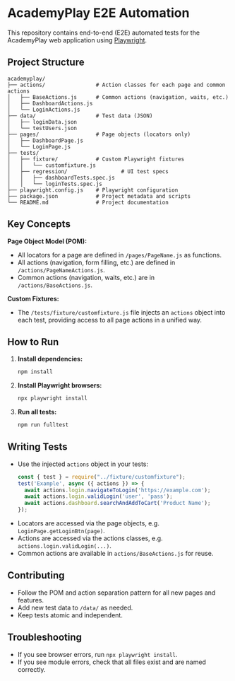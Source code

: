 # AcademyPlay E2E Automation

This repository contains end-to-end (E2E) automated tests for the AcademyPlay web application using [Playwright](https://playwright.dev/).

## Project Structure

```
academyplay/
├── actions/                # Action classes for each page and common actions
│   ├── BaseActions.js      # Common actions (navigation, waits, etc.)
│   ├── DashboardActions.js
│   └── LoginActions.js
├── data/                   # Test data (JSON)
│   ├── loginData.json
│   └── testUsers.json
├── pages/                  # Page objects (locators only)
│   ├── DashboardPage.js
│   └── LoginPage.js
├── tests/
│   ├── fixture/            # Custom Playwright fixtures
│   │   └── customfixture.js
│   ├── regression/                 # UI test specs
│   │   ├── dashboardTests.spec.js
│   │   └── loginTests.spec.js
├── playwright.config.js    # Playwright configuration
├── package.json            # Project metadata and scripts
└── README.md               # Project documentation
```

## Key Concepts

**Page Object Model (POM):**
  - All locators for a page are defined in `/pages/PageName.js` as functions.
  - All actions (navigation, form filling, etc.) are defined in `/actions/PageNameActions.js`.
  - Common actions (navigation, waits, etc.) are in `/actions/BaseActions.js`.

**Custom Fixtures:**
  - The `/tests/fixture/customfixture.js` file injects an `actions` object into each test, providing access to all page actions in a unified way.

## How to Run

1. **Install dependencies:**
   ```bash
   npm install
   ```
2. **Install Playwright browsers:**
   ```bash
   npx playwright install
   ```
3. **Run all tests:**
   ```bash
   npm run fulltest
   ```

## Writing Tests

- Use the injected `actions` object in your tests:
  ```js
  const { test } = require("../fixture/customfixture");
  test('Example', async ({ actions }) => {
    await actions.login.navigateToLogin('https://example.com');
    await actions.login.validLogin('user', 'pass');
    await actions.dashboard.searchAndAddToCart('Product Name');
  });
  ```
- Locators are accessed via the page objects, e.g. `LoginPage.getLoginBtn(page)`.
- Actions are accessed via the actions classes, e.g. `actions.login.validLogin(...)`.
- Common actions are available in `actions/BaseActions.js` for reuse.

## Contributing

- Follow the POM and action separation pattern for all new pages and features.
- Add new test data to `/data/` as needed.
- Keep tests atomic and independent.

## Troubleshooting

- If you see browser errors, run `npx playwright install`.
- If you see module errors, check that all files exist and are named correctly.


